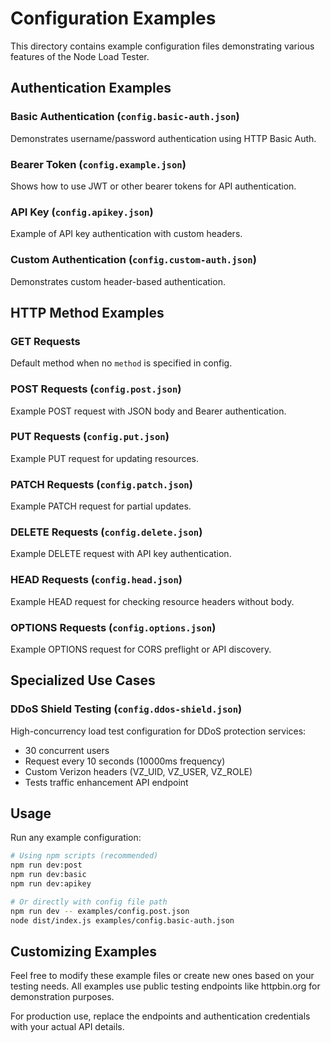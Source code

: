 # Configuration Examples

This directory contains example configuration files demonstrating various features of the Node Load Tester.

## Authentication Examples

### Basic Authentication (`config.basic-auth.json`)
Demonstrates username/password authentication using HTTP Basic Auth.

### Bearer Token (`config.example.json`)
Shows how to use JWT or other bearer tokens for API authentication.

### API Key (`config.apikey.json`)
Example of API key authentication with custom headers.

### Custom Authentication (`config.custom-auth.json`)
Demonstrates custom header-based authentication.

## HTTP Method Examples

### GET Requests
Default method when no `method` is specified in config.

### POST Requests (`config.post.json`)
Example POST request with JSON body and Bearer authentication.

### PUT Requests (`config.put.json`)
Example PUT request for updating resources.

### PATCH Requests (`config.patch.json`)
Example PATCH request for partial updates.

### DELETE Requests (`config.delete.json`)
Example DELETE request with API key authentication.

### HEAD Requests (`config.head.json`)
Example HEAD request for checking resource headers without body.

### OPTIONS Requests (`config.options.json`)
Example OPTIONS request for CORS preflight or API discovery.

## Specialized Use Cases

### DDoS Shield Testing (`config.ddos-shield.json`)
High-concurrency load test configuration for DDoS protection services:
- 30 concurrent users
- Request every 10 seconds (10000ms frequency)
- Custom Verizon headers (VZ_UID, VZ_USER, VZ_ROLE)
- Tests traffic enhancement API endpoint

## Usage

Run any example configuration:

```bash
# Using npm scripts (recommended)
npm run dev:post
npm run dev:basic
npm run dev:apikey

# Or directly with config file path
npm run dev -- examples/config.post.json
node dist/index.js examples/config.basic-auth.json
```

## Customizing Examples

Feel free to modify these example files or create new ones based on your testing needs. All examples use public testing endpoints like httpbin.org for demonstration purposes.

For production use, replace the endpoints and authentication credentials with your actual API details.
